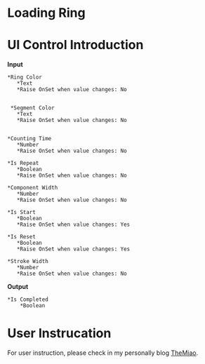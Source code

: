 # Loading Ring

# UI Control Introduction

**Input**

    *Ring Color
       *Text
       *Raise OnSet when value changes: No
      
      
     *Segment Color
       *Text
       *Raise OnSet when value changes: No
      
      
    *Counting Time
       *Number
       *Raise OnSet when value changes: No
      
    *Is Repeat
       *Boolean
       *Raise OnSet when value changes: No
      
    *Component Width
       *Number
       *Raise OnSet when value changes: No

    *Is Start
       *Boolean
       *Raise OnSet when value changes: Yes

    *Is Reset
       *Boolean
       *Raise OnSet when value changes: Yes

    *Stroke Width
       *Number
       *Raise OnSet when value changes: No
  
  **Output**
  
    *Is Completed
        *Boolean

# User Instrucation

For user instruction, please check in my personally blog [TheMiao](https://www.cnblogs.com/TheMiao).
